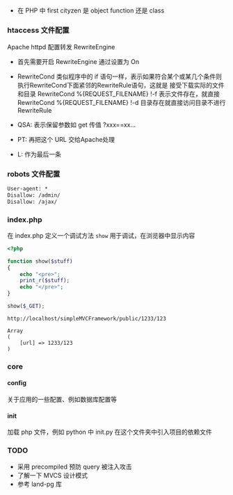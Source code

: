 ## 
- 在 PHP 中 first cityzen 是 object function 还是 class


### htaccess 文件配置
Apache httpd 配置转发 RewriteEngine

- 首先需要开启 RewriteEngine 通过设置为 On
- RewriteCond 类似程序中的 if 语句一样，表示如果符合某个或某几个条件则执行RewriteCond下面紧邻的RewriteRule语句，这就是
接受下载实际的文件和目录
RewriteCond %{REQUEST_FILENAME} !-f 表示文件存在，就直接
RewriteCond %{REQUEST_FILENAME} !-d 目录存在就直接访问目录不进行RewriteRule


- QSA: 表示保留参数如 get 传值 ?xxx==xx... 
- PT: 再把这个 URL 交给Apache处理
- L: 作为最后一条

### robots 文件配置
```txt
User-agent: *
Disallow: /admin/
Disallow: /ajax/
```
### index.php

在 index.php 定义一个调试方法 `show` 用于调试，在浏览器中显示内容
```php
<?php

function show($stuff)
{
    echo "<pre>";
    print_r($stuff);
    echo "</pre>";
}

show($_GET);
```

```shell
http://localhost/simpleMVCFramework/public/1233/123
```

```
Array
(
    [url] => 1233/123
)
```

### core 
#### config
关于应用的一些配置、例如数据库配置等
#### init
加载 php 文件，例如 python 中 init.py 在这个文件夹中引入项目的依赖文件



### TODO
- 采用 precompiled 预防 query 被注入攻击
- 了解一下 MVCS 设计模式
- 参考 land-pg 库